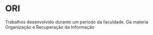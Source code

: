 # ORI
 Trabalhos desenvolvido durante um período da faculdade. Da materia Organização e Recuperação da Informação 
